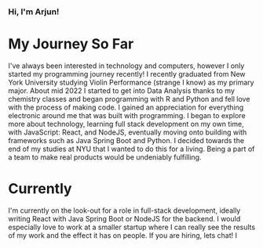 ### Hi, I'm Arjun!

# My Journey So Far
I've always been interested in technology and computers, however I only started my programming journey recently! I recently graduated from New York University studying Violin Performance (strange I know) as my primary major. About mid 2022 I started to get into Data Analysis thanks to my chemistry classes and began programming with R and Python and fell love with the process of making code. I gained an appreciation for everything electronic around me that was built with programming.
I began to explore more about technology, learning full stack development on my own time, with JavaScript: React, and NodeJS, eventually moving onto building with frameworks such as Java Spring Boot and Python. I decided towards the end of my studies at NYU that I wanted to do this for a living. Being a part of a team to make real products would be undeniably fulfilling.

# Currently
I'm currently on the look-out for a role in full-stack development, ideally writing React with Java Spring Boot or NodeJS for the backend. I would especially love to work at a smaller startup where I can really see the results of my work and the effect it has on people.
If you are hiring, lets chat!
I

<!--
**apmaud/apmaud** is a ✨ _special_ ✨ repository because its `README.md` (this file) appears on your GitHub profile.

Here are some ideas to get you started:

- 🔭 I’m currently working on ...
- 🌱 I’m currently learning ...
- 👯 I’m looking to collaborate on ...
- 🤔 I’m looking for help with ...
- 💬 Ask me about ...
- 📫 How to reach me: ...
- 😄 Pronouns: ...
- ⚡ Fun fact: ...
-->

